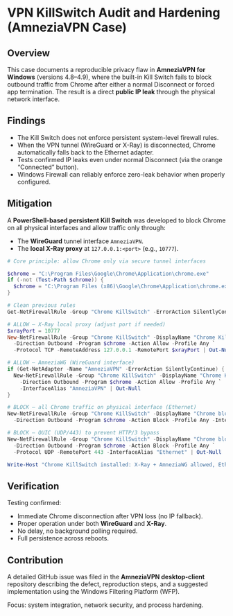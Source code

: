 # VPN KillSwitch Audit and Hardening (AmneziaVPN Case)

## Overview
This case documents a reproducible privacy flaw in **AmneziaVPN for Windows** (versions 4.8–4.9), where the built-in Kill Switch fails to block outbound traffic from Chrome after either a normal Disconnect or forced app termination. The result is a direct **public IP leak** through the physical network interface.

## Findings
- The Kill Switch does not enforce persistent system-level firewall rules.  
- When the VPN tunnel (WireGuard or X-Ray) is disconnected, Chrome automatically falls back to the Ethernet adapter.  
- Tests confirmed IP leaks even under normal Disconnect (via the orange “Connected” button).  
- Windows Firewall can reliably enforce zero-leak behavior when properly configured.

## Mitigation
A **PowerShell-based persistent Kill Switch** was developed to block Chrome on all physical interfaces and allow traffic only through:
- The **WireGuard** tunnel interface `AmneziaVPN`.
- The **local X-Ray proxy** at `127.0.0.1:<port>` (e.g., `10777`).

```powershell
# Core principle: allow Chrome only via secure tunnel interfaces

$chrome = "C:\Program Files\Google\Chrome\Application\chrome.exe"
if (-not (Test-Path $chrome)) {
  $chrome = "C:\Program Files (x86)\Google\Chrome\Application\chrome.exe"
}

# Clean previous rules
Get-NetFirewallRule -Group "Chrome KillSwitch" -ErrorAction SilentlyContinue | Remove-NetFirewallRule

# ALLOW — X-Ray local proxy (adjust port if needed)
$xrayPort = 10777
New-NetFirewallRule -Group "Chrome KillSwitch" -DisplayName "Chrome KillSwitch X-Ray" `
  -Direction Outbound -Program $chrome -Action Allow -Profile Any `
  -Protocol TCP -RemoteAddress 127.0.0.1 -RemotePort $xrayPort | Out-Null

# ALLOW — AmneziaWG (WireGuard interface)
if (Get-NetAdapter -Name "AmneziaVPN" -ErrorAction SilentlyContinue) {
  New-NetFirewallRule -Group "Chrome KillSwitch" -DisplayName "Chrome KillSwitch AmneziaWG" `
    -Direction Outbound -Program $chrome -Action Allow -Profile Any `
    -InterfaceAlias "AmneziaVPN" | Out-Null
}

# BLOCK — all Chrome traffic on physical interface (Ethernet)
New-NetFirewallRule -Group "Chrome KillSwitch" -DisplayName "Chrome block on Ethernet" `
  -Direction Outbound -Program $chrome -Action Block -Profile Any -InterfaceAlias "Ethernet" | Out-Null

# BLOCK — QUIC (UDP/443) to prevent HTTP/3 bypass
New-NetFirewallRule -Group "Chrome KillSwitch" -DisplayName "Chrome block UDP443 on Ethernet" `
  -Direction Outbound -Program $chrome -Action Block -Profile Any `
  -Protocol UDP -RemotePort 443 -InterfaceAlias "Ethernet" | Out-Null

Write-Host "Chrome KillSwitch installed: X-Ray + AmneziaWG allowed, Ethernet blocked."
```

## Verification
Testing confirmed:
- Immediate Chrome disconnection after VPN loss (no IP fallback).  
- Proper operation under both **WireGuard** and **X-Ray**.  
- No delay, no background polling required.  
- Full persistence across reboots.

## Contribution
A detailed GitHub issue was filed in the **AmneziaVPN desktop-client** repository describing the defect, reproduction steps, and a suggested implementation using the Windows Filtering Platform (WFP).

Focus: system integration, network security, and process hardening.
